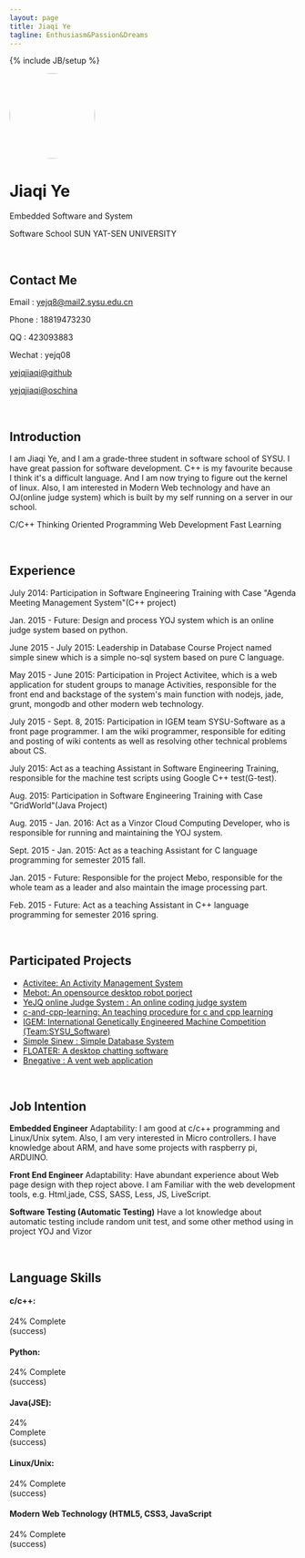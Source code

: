 ```yaml
---
layout: page
title: Jiaqi Ye
tagline: Enthusiasm&Passion&Dreams
---
```


{% include JB/setup %}

<img src="{{ site.url }}/assets/images/me.png" width="150" style="border-radius:50%;">

<br>

# Jiaqi Ye

Embedded Software and System

Software School SUN YAT-SEN UNIVERSITY

<br>

## Contact Me

Email : yejq8@mail2.sysu.edu.cn

Phone : 18819473230

QQ : 423093883

Wechat : yejq08

[yejqjiaqi@github](https://github.com/ghostbody/)

[yejqjiaqi@oschina](http://my.oschina.net/yejq08)

<br>

## Introduction

I am Jiaqi Ye, and I am a grade-three student in software school of SYSU. I have great passion for software development.
C++ is my favourite because I think it's a difficult language. And I am now trying to figure out the kernel of linux.
Also, I am interested in Modern Web technology and have an OJ(online judge system) which is built by my self running on a server in our school.

<span class="label label-primary">C/C++</span>
<span class="label label-info">Thinking Oriented Programming</span>
<span class="label label-primary">Web Development</span>
<span class="label label-info">Fast Learning</span>

<br>

## Experience
July 2014: Participation in Software Engineering Training with Case "Agenda Meeting Management System"(C++ project)

Jan. 2015 - Future: Design and process YOJ system which is an online judge system based on python.

June 2015 - July 2015: Leadership in Database Course Project named simple sinew which is a simple no-sql system based on pure C language.

May 2015 - June 2015: Participation in Project Activitee, which is a web application for student groups to manage Activities, responsible for the front end and backstage of the system's main function with nodejs, jade, grunt, mongodb and other modern web technology.

July 2015 - Sept. 8, 2015: Participation in IGEM team SYSU-Software as a front page programmer. I am the wiki programmer, responsible for editing and posting of wiki contents as well as resolving other technical problems about CS.

July 2015: Act as a teaching Assistant in Software Engineering Training, responsible for the machine test scripts using Google C++ test(G-test).

Aug. 2015: Participation in Software Engineering Training with Case "GridWorld"(Java Project)

Aug. 2015 - Jan. 2016: Act as a Vinzor Cloud Computing Developer, who is responsible for running and maintaining the YOJ system.

Sept. 2015 - Jan. 2015: Act as a teaching Assistant for C language programming for semester 2015 fall.

Jan. 2015 - Future: Responsible for the project Mebo, responsible for the whole team as a leader and also maintain the image processing part.

Feb. 2015 - Future: Act as a teaching Assistant in C++ language programming for semester 2016 spring.

<br>

## Participated Projects

- [Activitee: An Activity Management System](https://github.com/ghostbody/Activitee)
- [Mebot: An opensource desktop robot porject](https://github.com/ghostbody/Mebo)
- [YeJQ online Judge System : An online coding judge system](https://github.com/ghostbody/Yejq-online-judge)
- [c-and-cpp-learning: An teaching procedure for c and cpp learning](https://github.com/wujr5/c-and-cpp-language-learning)
- [IGEM: International Genetically Engineered Machine Competition (Team:SYSU_Software)](http://2015.igem.org/Team:SYSU-Software)
- [Simple Sinew : Simple Database System](http://2015.igem.org/Team:SYSU-Software)
- [FLOATER: A desktop chatting software](https://github.com/ghostbody/computer-network)
- [Bnegative : A vent web application](http://bnegative.sinaapp.com/)

<br>

## Job Intention
**Embedded Engineer**
Adaptability: I am good at c/c++ programming and Linux/Unix sytem. Also, I am very interested in Micro controllers. I have knowledge about ARM, and have some projects with raspberry pi, ARDUINO.

**Front End Engineer**
Adaptability: Have abundant experience about Web page design with thep roject above. I am Familiar with the web development tools, e.g. Html,jade, CSS, SASS, Less, JS, LiveScript.

**Software Testing (Automatic Testing)**
Have a lot knowledge about automatic testing include random unit test, and
some other method using in project YOJ and Vizor

<br>

## Language Skills

#### c/c++:
<div class="progress">
  <div class="progress-bar progress-bar-success" role="progressbar" aria-valuenow="40" aria-valuemin="0" aria-valuemax="100" style="width: 24%">
    <span class="sr-only">24% Complete (success)</span>
  </div>
</div>

#### Python:
<div class="progress">
  <div class="progress-bar progress-bar-success" role="progressbar" aria-valuenow="40" aria-valuemin="0" aria-valuemax="100" style="width: 33%">
    <span class="sr-only">24% Complete (success)</span>
  </div>
</div>

#### Java(JSE):
<div class="progress">
  <div class="progress-bar progress-bar-success" role="progressbar" aria-valuenow="40" aria-valuemin="0" aria-valuemax="100" style="width: 19%">
    <span class="sr-only">24% Complete (success)</span>
  </div>
</div>

#### Linux/Unix:
<div class="progress">
  <div class="progress-bar progress-bar-success" role="progressbar" aria-valuenow="40" aria-valuemin="0" aria-valuemax="100" style="width: 30%">
    <span class="sr-only">24% Complete (success)</span>
  </div>
</div>

#### Modern Web Technology (HTML5, CSS3, JavaScript
<div class="progress">
  <div class="progress-bar progress-bar-success" role="progressbar" aria-valuenow="40" aria-valuemin="0" aria-valuemax="100" style="width: 26%">
    <span class="sr-only">24% Complete (success)</span>
  </div>
</div>
